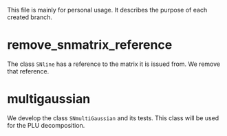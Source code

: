 This file is mainly for personal usage. It describes the purpose of each created branch.


# remove_snmatrix_reference

The class `SNline` has a reference to the matrix it is issued from. We remove that reference.


# multigaussian

We develop the class `SNmultiGaussian` and its tests. This class will be used for the PLU decomposition.
